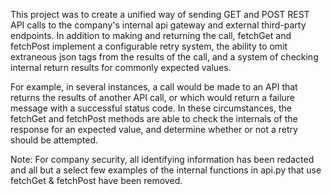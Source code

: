 This project was to create a unified way of sending GET and POST REST API calls to the company's internal api gateway and external third-party endpoints. In addition to making and returning the call, fetchGet and fetchPost implement a configurable retry system, the ability to omit extraneous json tags from the results of the call, and a system of checking internal return results for commonly expected values. 

For example, in several instances, a call would be made to an API that returns the results of another API call, or which would return a failure message with a successful status code. In these circumstances, the fetchGet and fetchPost methods are able to check the internals of the response for an expected value, and determine whether or not a retry should be attempted.

Note: For company security, all identifying information has been redacted and all but a select few examples of the internal functions in api.py that use fetchGet & fetchPost have been removed.